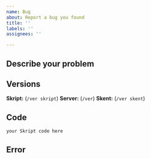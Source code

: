 ```yaml
---
name: Bug
about: Report a bug you found
title: ''
labels: ''
assignees: ''

---
```


## Describe your problem

<!-- What is your problem, what it is supposed to do? -->

## Versions

**Skript:** <Your version of Skript> (``/ver skript``)
**Server:** <Your version of Minecraft server> (``/ver``)
**Skent:** <Your version of Skent> (``/ver skent``)

## Code

```vb
your Skript code here
```

## Error

<!-- Please use a hastebin or pastebin (or equivalent) link to post your error -->